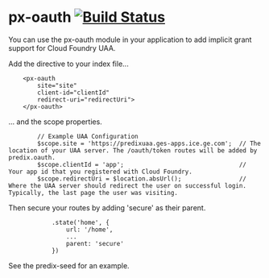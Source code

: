 px-oauth  [![Build Status](http://alpha.menlo-ci.sw.ge.com:11112/job/px-oauth/badge/icon)](http://alpha.menlo-ci.sw.ge.com:11112/job/px-oauth/)
========  

You can use the px-oauth module in your application to add implicit grant support for Cloud Foundry UAA.

Add the directive to your index file...
```
    <px-oauth
        site="site"
        client-id="clientId"
        redirect-uri="redirectUri">
    </px-oauth>
```

... and the scope properties. 
```
        // Example UAA Configuration
        $scope.site = 'https://predixuaa.ges-apps.ice.ge.com';  // The location of your UAA server. The /oauth/token routes will be added by predix.oauth.
        $scope.clientId = 'app';                                // Your app id that you registered with Cloud Foundry.
        $scope.redirectUri = $location.absUrl();                // Where the UAA server should redirect the user on successful login. Typically, the last page the user was visiting.
```

Then secure your routes by adding 'secure' as their parent.
```
            .state('home', {
                url: '/home', 
                ...
                parent: 'secure'
            })
```

See the predix-seed for an example.

